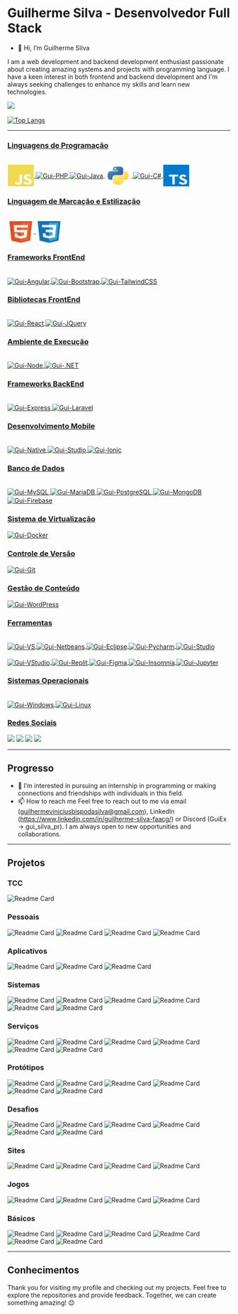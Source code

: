 # Guilherme Silva - Desenvolvedor Full Stack

- 👋 Hi, I’m Guilherme Silva

I am a web development and backend development enthusiast passionate about creating amazing systems and projects with programming language. 
I have a keen interest in both frontend and backend development and I'm always seeking challenges to enhance my skills and learn new technologies.

<div>
  <a href="https://github.com/gui-silva-github">
    <img height="180em" src="https://github-readme-stats.vercel.app/api?username=gui-silva-github&show_icons=true&theme=chartreuse-dark&include_all_commits=true&count_private=true"/>
</div>

![Top Langs](https://github-readme-stats.vercel.app/api/top-langs/?username=gui-silva-github&layout=compact&theme=chartreuse-dark&langs_count=12&exclude_repo=python-projects)

<hr>

### Linguagens de Programação

<div style="display: inline_block"><br>
  <img align="center" alt="Gui-Js" height="50" width="60" src="https://raw.githubusercontent.com/devicons/devicon/master/icons/javascript/javascript-plain.svg">
  <img align="center" alt="Gui-PHP" height="50" width="60" src="https://cdn.jsdelivr.net/gh/devicons/devicon@latest/icons/php/php-original.svg" />
  <img align="center" alt="Gui-Java" height="50" width="60" src="https://cdn.jsdelivr.net/gh/devicons/devicon@latest/icons/java/java-original.svg" />
  <img align="center" alt="Gui-Python" height="50" width="60" src="https://raw.githubusercontent.com/devicons/devicon/master/icons/python/python-original.svg">
  <img align="center" alt="Gui-C#" height="50" width="60" src="https://cdn.jsdelivr.net/gh/devicons/devicon@latest/icons/csharp/csharp-original.svg">
  <img align="center" alt="Gui-Ts" height="50" width="60" src="https://raw.githubusercontent.com/devicons/devicon/master/icons/typescript/typescript-plain.svg">
</div>

### Linguagem de Marcação e Estilização

  <div style="display: inline_block"><br>
    <img align="center" alt="Gui-HTML" height="50" width="60" src="https://raw.githubusercontent.com/devicons/devicon/master/icons/html5/html5-original.svg">
    <img align="center" alt="Gui-CSS" height="50" width="60" src="https://raw.githubusercontent.com/devicons/devicon/master/icons/css3/css3-original.svg">
  </div>

### Frameworks FrontEnd

<div style="display: inline_block"><br>
  <img align="center" alt="Gui-Angular" height="50" width="60" src="https://cdn.jsdelivr.net/gh/devicons/devicon@latest/icons/angularjs/angularjs-original.svg">
   <img align="center" alt="Gui-Bootstrap" height="50" width="60" src="https://cdn.jsdelivr.net/gh/devicons/devicon@latest/icons/bootstrap/bootstrap-original.svg" />
  <img align="center" alt="Gui-TailwindCSS" height="50" width="60" src="https://cdn.jsdelivr.net/gh/devicons/devicon@latest/icons/tailwindcss/tailwindcss-original.svg" />
</div>

### Bibliotecas FrontEnd

<div style="display: inline_block"><br>
  <img align="center" alt="Gui-React" height="50" width="60" src="https://cdn.jsdelivr.net/gh/devicons/devicon@latest/icons/react/react-original-wordmark.svg">
  <img align="center" alt="Gui-JQuery" height="50" width="60" src="https://cdn.jsdelivr.net/gh/devicons/devicon@latest/icons/jquery/jquery-original-wordmark.svg">
</div>

### Ambiente de Execução

<div style="display: inline_block"><br>
  <img align="center" alt="Gui-Node" height="50" width="60" src="https://cdn.jsdelivr.net/gh/devicons/devicon@latest/icons/nodejs/nodejs-original-wordmark.svg" />
  <img align="center" alt="Gui-.NET" height="50" width="60" src="https://cdn.jsdelivr.net/gh/devicons/devicon@latest/icons/dot-net/dot-net-original-wordmark.svg" />
</div>


### Frameworks BackEnd

<div style="display: inline_block"><br>
  <img align="center" alt="Gui-Express" height="50" width="60" src="https://cdn.jsdelivr.net/gh/devicons/devicon@latest/icons/express/express-original-wordmark.svg" />
  <img align="center" alt="Gui-Laravel" height="50" width="60" src="https://cdn.jsdelivr.net/gh/devicons/devicon@latest/icons/laravel/laravel-original.svg" />
</div>

### Desenvolvimento Mobile

<div style="display: inline_block"><br>
  <img align="center" alt="Gui-Native" height="50" width="60" src="https://cdn.jsdelivr.net/gh/devicons/devicon@latest/icons/react/react-original.svg" />
  <img align="center" alt="Gui-Studio" height="50" width="60" src="https://cdn.jsdelivr.net/gh/devicons/devicon@latest/icons/androidstudio/androidstudio-original.svg" />
  <img align="center" alt="Gui-Ionic" height="50" width="60" src="https://cdn.jsdelivr.net/gh/devicons/devicon@latest/icons/ionic/ionic-original.svg" />
</div>

### Banco de Dados

<div style="display: inline_block"><br>
  <img align="center" alt="Gui-MySQL" height="50" width="60" src="https://cdn.jsdelivr.net/gh/devicons/devicon@latest/icons/mysql/mysql-original-wordmark.svg" />
  <img align="center" alt="Gui-MariaDB" height="50" width="60" src="https://cdn.jsdelivr.net/gh/devicons/devicon@latest/icons/mariadb/mariadb-original-wordmark.svg" />
  <img align="center" alt="Gui-PostgreSQL" height="50" width="60" src="https://cdn.jsdelivr.net/gh/devicons/devicon@latest/icons/postgresql/postgresql-original.svg" />
  <img align="center" alt="Gui-MongoDB" height="50" width="60" src="https://cdn.jsdelivr.net/gh/devicons/devicon@latest/icons/mongodb/mongodb-original.svg" />
  <img align="center" alt="Gui-Firebase" height="50" width="60" src="https://cdn.jsdelivr.net/gh/devicons/devicon@latest/icons/firebase/firebase-original.svg" />
</div>

### Sistema de Virtualização

<img align="center" alt="Gui-Docker" height="50" width="60" src="https://cdn.jsdelivr.net/gh/devicons/devicon@latest/icons/docker/docker-original.svg" />

### Controle de Versão

<img align="center" alt="Gui-Git" height="50" width="60" src="https://cdn.jsdelivr.net/gh/devicons/devicon@latest/icons/git/git-original.svg" />

### Gestão de Conteúdo

<img align="center" alt="Gui-WordPress" height="50" width="60" src="https://cdn.jsdelivr.net/gh/devicons/devicon@latest/icons/wordpress/wordpress-plain.svg" />

### Ferramentas

<div style="display: inline_block"><br>
  <img align="center" alt="Gui-VS" height="50" width="60" src="https://cdn.jsdelivr.net/gh/devicons/devicon@latest/icons/vscode/vscode-original-wordmark.svg" />
  <img align="center" alt="Gui-Netbeans" height="50" width="80" src="https://img.shields.io/badge/NetBeansIDE-1B6AC6.svg?style=for-the-badge&logo=apache-netbeans-ide&logoColor=white)"/>
  <img align="center" alt="Gui-Eclipse" height="50" width="60" src="https://cdn.jsdelivr.net/gh/devicons/devicon@latest/icons/eclipse/eclipse-original.svg" />
  <img align="center" alt="Gui-Pycharm" height="50" width="60" src="https://cdn.jsdelivr.net/gh/devicons/devicon@latest/icons/pycharm/pycharm-original.svg" />
  <img align="center" alt="Gui-Studio" height="50" width="60" src="https://cdn.jsdelivr.net/gh/devicons/devicon@latest/icons/androidstudio/androidstudio-original.svg" />
</div>

<div style="display: inline_block"><br>
  <img align="center" alt="Gui-VStudio" height="50" width="60" src="https://cdn.jsdelivr.net/gh/devicons/devicon@latest/icons/visualstudio/visualstudio-original.svg" />
  <img align="center" alt="Gui-Replit" height="50" width="60" src="https://cdn.jsdelivr.net/gh/devicons/devicon@latest/icons/replit/replit-plain-wordmark.svg" />
  <img align="center" alt="Gui-Figma" height="50" width="60" src="https://cdn.jsdelivr.net/gh/devicons/devicon@latest/icons/figma/figma-original.svg" />
  <img align="center" alt="Gui-Insomnia" height="50" width="60" src="https://cdn.jsdelivr.net/gh/devicons/devicon@latest/icons/insomnia/insomnia-original.svg" />
  <img align="center" alt="Gui-Jupyter" height="50" width="60" src="https://cdn.jsdelivr.net/gh/devicons/devicon@latest/icons/jupyter/jupyter-original-wordmark.svg" />
</div>

### Sistemas Operacionais

<div style="display: inline_block"><br>
  <img align="center" alt="Gui-Windows" height="50" width="60" src="https://cdn.jsdelivr.net/gh/devicons/devicon@latest/icons/windows11/windows11-original.svg" />
  <img align="center" alt="Gui-Linux" height="50" width="60" src="https://cdn.jsdelivr.net/gh/devicons/devicon@latest/icons/linux/linux-original.svg" />
</div>

### Redes Sociais

  <a href="https://instagram.com/gui_do_excel" target="_blank"><img src="https://img.shields.io/badge/-Instagram-%23E4405F?style=for-the-badge&logo=instagram&logoColor=white" target="_blank"></a>
  <a href="https://discord.com" target="_blank"><img src="https://img.shields.io/badge/Discord-7289DA?style=for-the-badge&logo=discord&logoColor=white" target="_blank"></a>
  <a href = "mailto:guilhermeviniciusbispodasilva@gmail.com"><img src="https://img.shields.io/badge/-Gmail-%23333?style=for-the-badge&logo=gmail&logoColor=white" target="_blank"></a>
  <a href="https://www.linkedin.com/in/guilherme-silva-faacg/" target="_blank"><img src="https://img.shields.io/badge/-LinkedIn-%230077B5?style=for-the-badge&logo=linkedin&logoColor=white" target="_blank"></a> 

<hr>

## Progresso

- 👀 I’m interested in pursuing an internship in programming or making connections and friendships with individuals in this field.
- 📫 How to reach me Feel free to reach out to me via email (guilhermeviniciusbispodasilva@gmail.com), LinkedIn (https://www.linkedin.com/in/guilherme-silva-faacg/) or Discord (GuiEx -> gui_silva_pr). I am always open to new opportunities and collaborations.

<hr>

## Projetos

### TCC

![Readme Card](https://github-readme-stats.vercel.app/api/pin/?username=gui-silva-github&repo=kepler-sge)

### Pessoais

![Readme Card](https://github-readme-stats.vercel.app/api/pin/?username=gui-silva-github&repo=trendfusion)
![Readme Card](https://github-readme-stats.vercel.app/api/pin/?username=gui-silva-github&repo=costsReact)
![Readme Card](https://github-readme-stats.vercel.app/api/pin/?username=gui-silva-github&repo=soltaVoz)
![Readme Card](https://github-readme-stats.vercel.app/api/pin/?username=gui-silva-github&repo=senhasOcultas)

### Aplicativos

![Readme Card](https://github-readme-stats.vercel.app/api/pin/?username=gui-silva-github&repo=app-senhaMania)
![Readme Card](https://github-readme-stats.vercel.app/api/pin/?username=gui-silva-github&repo=app-gbitcoin)
![Readme Card](https://github-readme-stats.vercel.app/api/pin/?username=gui-silva-github&repo=app-imc)

### Sistemas

![Readme Card](https://github-readme-stats.vercel.app/api/pin/?username=gui-silva-github&repo=app_help_ti)
![Readme Card](https://github-readme-stats.vercel.app/api/pin/?username=gui-silva-github&repo=sgeJugler)
![Readme Card](https://github-readme-stats.vercel.app/api/pin/?username=gui-silva-github&repo=app_lista_tarefas)
![Readme Card](https://github-readme-stats.vercel.app/api/pin/?username=gui-silva-github&repo=app_send_mail)
![Readme Card](https://github-readme-stats.vercel.app/api/pin/?username=gui-silva-github&repo=chatNodeJS)
![Readme Card](https://github-readme-stats.vercel.app/api/pin/?username=gui-silva-github&repo=authenticationSystem)

### Serviços

![Readme Card](https://github-readme-stats.vercel.app/api/pin/?username=gui-silva-github&repo=acervoLiterario)
![Readme Card](https://github-readme-stats.vercel.app/api/pin/?username=gui-silva-github&repo=worldExplorer)
![Readme Card](https://github-readme-stats.vercel.app/api/pin/?username=gui-silva-github&repo=gui-fit)
![Readme Card](https://github-readme-stats.vercel.app/api/pin/?username=gui-silva-github&repo=gui-crypto)
![Readme Card](https://github-readme-stats.vercel.app/api/pin/?username=gui-silva-github&repo=firebaseToDo)
![Readme Card](https://github-readme-stats.vercel.app/api/pin/?username=gui-silva-github&repo=news-usa)

### Protótipos

![Readme Card](https://github-readme-stats.vercel.app/api/pin/?username=gui-silva-github&repo=python-projects)
![Readme Card](https://github-readme-stats.vercel.app/api/pin/?username=gui-silva-github&repo=headerReact)
![Readme Card](https://github-readme-stats.vercel.app/api/pin/?username=gui-silva-github&repo=siteModels)
![Readme Card](https://github-readme-stats.vercel.app/api/pin/?username=gui-silva-github&repo=socialMedia)
![Readme Card](https://github-readme-stats.vercel.app/api/pin/?username=gui-silva-github&repo=quizApp)
![Readme Card](https://github-readme-stats.vercel.app/api/pin/?username=gui-silva-github&repo=guiShoppingCart)

### Desafios

![Readme Card](https://github-readme-stats.vercel.app/api/pin/?username=gui-silva-github&repo=imageSearch)
![Readme Card](https://github-readme-stats.vercel.app/api/pin/?username=gui-silva-github&repo=climaApp)
![Readme Card](https://github-readme-stats.vercel.app/api/pin/?username=gui-silva-github&repo=pizzariaApp)
![Readme Card](https://github-readme-stats.vercel.app/api/pin/?username=gui-silva-github&repo=relogioAnalogico)
![Readme Card](https://github-readme-stats.vercel.app/api/pin/?username=gui-silva-github&repo=appleWatch)
![Readme Card](https://github-readme-stats.vercel.app/api/pin/?username=gui-silva-github&repo=crudLocalStorage)

### Sites

![Readme Card](https://github-readme-stats.vercel.app/api/pin/?username=gui-silva-github&repo=personalPortfolio)
![Readme Card](https://github-readme-stats.vercel.app/api/pin/?username=gui-silva-github&repo=siteStarbucks)
![Readme Card](https://github-readme-stats.vercel.app/api/pin/?username=gui-silva-github&repo=siteSpotify)
![Readme Card](https://github-readme-stats.vercel.app/api/pin/?username=gui-silva-github&repo=siteFinans)

### Jogos

![Readme Card](https://github-readme-stats.vercel.app/api/pin/?username=gui-silva-github&repo=mataMosca)
![Readme Card](https://github-readme-stats.vercel.app/api/pin/?username=gui-silva-github&repo=areaFight)
![Readme Card](https://github-readme-stats.vercel.app/api/pin/?username=gui-silva-github&repo=pokedex)
![Readme Card](https://github-readme-stats.vercel.app/api/pin/?username=gui-silva-github&repo=urnaEletronica)

### Básicos

![Readme Card](https://github-readme-stats.vercel.app/api/pin/?username=gui-silva-github&repo=listaDeTarefas)
![Readme Card](https://github-readme-stats.vercel.app/api/pin/?username=gui-silva-github&repo=calculadora)
![Readme Card](https://github-readme-stats.vercel.app/api/pin/?username=gui-silva-github&repo=crudJava)
![Readme Card](https://github-readme-stats.vercel.app/api/pin/?username=gui-silva-github&repo=blogJSON)
![Readme Card](https://github-readme-stats.vercel.app/api/pin/?username=gui-silva-github&repo=stopWatch)
![Readme Card](https://github-readme-stats.vercel.app/api/pin/?username=gui-silva-github&repo=verificadorDeIdade)

<hr>

## Conhecimentos

Thank you for visiting my profile and checking out my projects. Feel free to explore the repositories and provide feedback. Together, we can create something amazing! 😊
